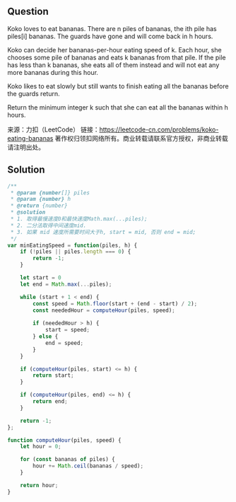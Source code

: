## Question
Koko loves to eat bananas. There are n piles of bananas, the ith pile has piles[i] bananas. The guards have gone and will come back in h hours.

Koko can decide her bananas-per-hour eating speed of k. Each hour, she chooses some pile of bananas and eats k bananas from that pile. If the pile has less than k bananas, she eats all of them instead and will not eat any more bananas during this hour.

Koko likes to eat slowly but still wants to finish eating all the bananas before the guards return.

Return the minimum integer k such that she can eat all the bananas within h hours.

来源：力扣（LeetCode）
链接：https://leetcode-cn.com/problems/koko-eating-bananas
著作权归领扣网络所有。商业转载请联系官方授权，非商业转载请注明出处。

## Solution
```javascript
/**
 * @param {number[]} piles
 * @param {number} h
 * @return {number}
 * @solution
 * 1. 取得最慢速度0和最快速度Math.max(...piles);
 * 2. 二分法取得中间速度mid.
 * 3. 如果 mid 速度所需要时间大于h, start = mid, 否则 end = mid;
 */
var minEatingSpeed = function(piles, h) {
    if (!piles || piles.length === 0) {
        return -1;
    }

    let start = 0
    let end = Math.max(...piles);

    while (start + 1 < end) {
        const speed = Math.floor(start + (end - start) / 2);
        const neededHour = computeHour(piles, speed);
        
        if (neededHour > h) {
            start = speed;
        } else {
            end = speed;
        }
    }

    if (computeHour(piles, start) <= h) {
        return start;
    }

    if (computeHour(piles, end) <= h) {
        return end;
    }

    return -1;
};

function computeHour(piles, speed) {
    let hour = 0;

    for (const bananas of piles) {
        hour += Math.ceil(bananas / speed);
    }

    return hour;
}
```